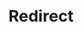 ﻿---
layout: src/layouts/Redirect.astro
title: Redirect
redirect: https://octopus.com/docs/security/exposing-octopus
pubDate:  2023-01-01
navSearch: false
navSitemap: false
navMenu: false
---

